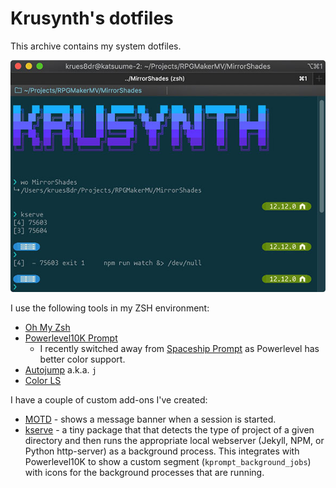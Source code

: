 # Krusynth's dotfiles

This archive contains my system dotfiles.

![Screenshot](https://raw.githubusercontent.com/krues8dr/dotfiles/release/screenshot.jpg)

I use the following tools in my ZSH environment:

* [Oh My Zsh](https://github.com/robbyrussell/oh-my-zsh)
* [Powerlevel10K Prompt](https://github.com/romkatv/powerlevel10k)
  * I recently switched away from [Spaceship Prompt](https://github.com/denysdovhan/spaceship-prompt) as Powerlevel has better color support.
* [Autojump](https://github.com/wting/autojump) a.k.a. `j`
* [Color LS](https://github.com/athityakumar/colorls)

I have a couple of custom add-ons I've created:

* [MOTD](https://github.com/krues8dr/dotfiles/blob/release/.sh.d/motd.sh) - shows a message banner when a session is started.
* [kserve](https://github.com/krues8dr/dotfiles/blob/release/.sh.d/serve.sh) - a tiny package that that detects the type of project of a given directory and then runs the appropriate local webserver (Jekyll, NPM, or Python http-server) as a background process. This integrates with Powerlevel10K to show a custom segment (`kprompt_background_jobs`) with icons for the background processes that are running.